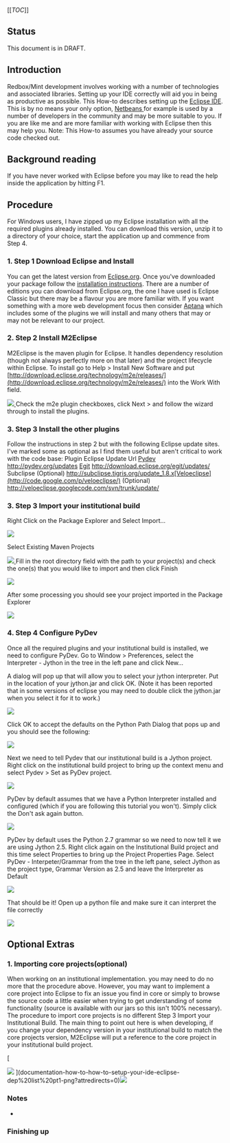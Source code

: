 [[_TOC_]]


## []()Status

This document is in DRAFT.
## []()Introduction

Redbox/Mint development involves working with a number of technologies and associated libraries. Setting up your IDE correctly will aid you in being as productive as possible. This How-to describes setting up the [Eclipse IDE](http://eclipse.org/). This is by no means your only option, [Netbeans ](http://netbeans.org/) for example is used by a number of developers in the community and may be more suitable to you. If you are like me and are more familiar with working with Eclipse then this may help you. 
Note: This How-to assumes you have already your source code checked out.
## []()Background reading

If you have never worked with Eclipse before you may like to read the help inside the application by hitting F1.
## []()Procedure

For Windows users, I have zipped up my Eclipse installation with all the required plugins already installed. You can download this version, unzip it to a directory of your choice, start the application up and commence from Step 4.
### []()1. Step 1 Download Eclipse and Install

You can get the latest version from [Eclipse.org](http://eclipse.org/downloads/). Once you've downloaded your package follow the [installation instructions](http://wiki.eclipse.org/Eclipse/Installation). There are a number of editions you can download from Eclipse.org, the one I have used is Eclipse Classic but there may be a flavour you are more familiar with. If you want something with a more web development focus then consider [Aptana](http://aptana.org/) which includes some of the plugins we will install and many others that may or may not be relevant to our project.

### []()2. Step 2 Install M2Eclipse

M2Eclipse is the maven plugin for Eclipse. It handles dependency resolution (though not always perfectly more on that later) and the project lifecycle within Eclipse. To install go to Help > Install New Software and put [http://download.eclipse.org/technology/m2e/releases/](http://download.eclipse.org/technology/m2e/releases/) into the Work With field.



[![](https://sites.google.com/a/redboxresearchdata.com.au/public/_/rsrc/1347511230975/documentation/how-to/how-to-setup-your-ide-eclipse/m2eclipse_installation.png)
](documentation-how-to-how-to-setup-your-ide-eclipse-m2eclipse_installation-png?attredirects=0) 
Check the m2e plugin checkboxes, click Next > and follow the wizard through to install the plugins.



### []()3. Step 3 Install the other plugins

Follow the instructions in step 2 but with the following Eclipse update sites. I've marked some as optional as I find them useful but aren't critical to work with the code base:
 Plugin          Eclipse Update Url [Pydev](http://pydev.org/) http://pydev.org/updates [Egit](http://www.eclipse.org/egit) http://download.eclipse.org/egit/updates/ Subclipse (Optional) http://subclipse.tigris.org/update_1.8.x[Veloeclipse](http://code.google.com/p/veloeclipse/) (Optional) http://veloeclipse.googlecode.com/svn/trunk/update/ 


### []()3. Step 3 Import your institutional build

Right Click on the Package Explorer and Select Import...

[![](https://sites.google.com/a/redboxresearchdata.com.au/public/_/rsrc/1347519540658/documentation/how-to/how-to-setup-your-ide-eclipse/import%20project.png)
](documentation-how-to-how-to-setup-your-ide-eclipse-import%20project-png?attredirects=0)


Select Existing Maven Projects

[![](https://sites.google.com/a/redboxresearchdata.com.au/public/_/rsrc/1347519771870/documentation/how-to/how-to-setup-your-ide-eclipse/maven%20existing%20import.png)
](documentation-how-to-how-to-setup-your-ide-eclipse-maven%20existing%20import-png?attredirects=0)
Fill in the root directory field with the path to your project(s) and check the one(s) that you would like to import and then click Finish

[![](https://sites.google.com/a/redboxresearchdata.com.au/public/_/rsrc/1347519991930/documentation/how-to/how-to-setup-your-ide-eclipse/maven%20import%20select.png)
](documentation-how-to-how-to-setup-your-ide-eclipse-maven%20import%20select-png?attredirects=0)


After some processing you should see your project imported in the Package Explorer

[![](https://sites.google.com/a/redboxresearchdata.com.au/public/_/rsrc/1347520152916/documentation/how-to/how-to-setup-your-ide-eclipse/Imported%20project.png)
](documentation-how-to-how-to-setup-your-ide-eclipse-Imported%20project-png?attredirects=0)



### []()4. Step 4 Configure PyDev

Once all the required plugins and your institutional build is installed, we need to configure PyDev. Go to Window > Preferences, select the Interpreter - Jython in the tree in the left pane and click New...


A dialog will pop up that will allow you to select your jython interpreter. Put in the location of your jython.jar and click OK. (Note it has been reported that in some versions of eclipse you may need to double click the jython.jar when you select it for it to work.)

[![](https://sites.google.com/a/redboxresearchdata.com.au/public/_/rsrc/1347588128702/documentation/how-to/how-to-setup-your-ide-eclipse/Select%20Interpreter%20Jython.png)
](documentation-how-to-how-to-setup-your-ide-eclipse-Select%20Interpreter%20Jython-png?attredirects=0)



Click OK to accept the defaults on the Python Path Dialog that pops up and you should see the following:

[![](https://sites.google.com/a/redboxresearchdata.com.au/public/_/rsrc/1347588144432/documentation/how-to/how-to-setup-your-ide-eclipse/Jython%20interpreter%20configured.png)
](documentation-how-to-how-to-setup-your-ide-eclipse-Jython%20interpreter%20configured-png?attredirects=0)


Next we need to tell Pydev that our institutional build is a Jython project. 
Right click on the institutional build project to bring up the context menu and select Pydev > Set as PyDev project.


[![](https://sites.google.com/a/redboxresearchdata.com.au/public/_/rsrc/1347597942025/documentation/how-to/how-to-setup-your-ide-eclipse/Set%20PyDev%20Project.png)
](documentation-how-to-how-to-setup-your-ide-eclipse-Set%20PyDev%20Project-png?attredirects=0)

PyDev by default assumes that we have a Python Interpreter installed and configured (which if you are following this tutorial you won't). Simply click the Don't ask again button.



[![](https://sites.google.com/a/redboxresearchdata.com.au/public/_/rsrc/1347598209829/documentation/how-to/how-to-setup-your-ide-eclipse/Python%20not%20configured.png)
](documentation-how-to-how-to-setup-your-ide-eclipse-Python%20not%20configured-png?attredirects=0)

PyDev by default uses the Python 2.7 grammar so we need to now tell it we are using Jython 2.5. Right click again on the Institutional Build project and this time select Properties to bring up the Project Properties Page.
Select PyDev - Interpeter/Grammar from the tree in the left pane, select Jython as the project type, Grammar Version as 2.5 and leave the Interpreter as Default



[![](https://sites.google.com/a/redboxresearchdata.com.au/public/_/rsrc/1347598749254/documentation/how-to/how-to-setup-your-ide-eclipse/Jython%20configure%20the%20project%20interpreter.png)
](documentation-how-to-how-to-setup-your-ide-eclipse-Jython%20configure%20the%20project%20interpreter-png?attredirects=0)


That should be it! Open up a python file and make sure it can interpret the file correctly



[![](https://sites.google.com/a/redboxresearchdata.com.au/public/_/rsrc/1347600150844/documentation/how-to/how-to-setup-your-ide-eclipse/Python%20file.png)
](documentation-how-to-how-to-setup-your-ide-eclipse-Python%20file-png?attredirects=0)



## []()Optional Extras

### []()1. Importing core projects(optional)

When working on an institutional implementation. you may need to do no more that the procedure above. However, you may want to implement a core project into Eclipse to fix an issue you find in core or simply to browse the source code a little easier when trying to get understanding of some functionality (source is available with our jars so this isn't 100% necessary).
The procedure to import core projects is no different Step 3 Import your Institutional Build. The main thing to point out here is when developing, if you change your dependency version in your institutional build to match the core projects version, M2Eclipse will put a reference to the core project in your institutional build project.

[

![](https://sites.google.com/a/redboxresearchdata.com.au/public/_/rsrc/1347602582428/documentation/how-to/how-to-setup-your-ide-eclipse/dep%20list%20pt1.png)
](documentation-how-to-how-to-setup-your-ide-eclipse-dep%20list%20pt1-png?attredirects=0)![](https://sites.google.com/a/redboxresearchdata.com.au/public/_/rsrc/1347602607717/documentation/how-to/how-to-setup-your-ide-eclipse/dep%20list%20pt2.png)









### []()Notes


* 


### []()Finishing up